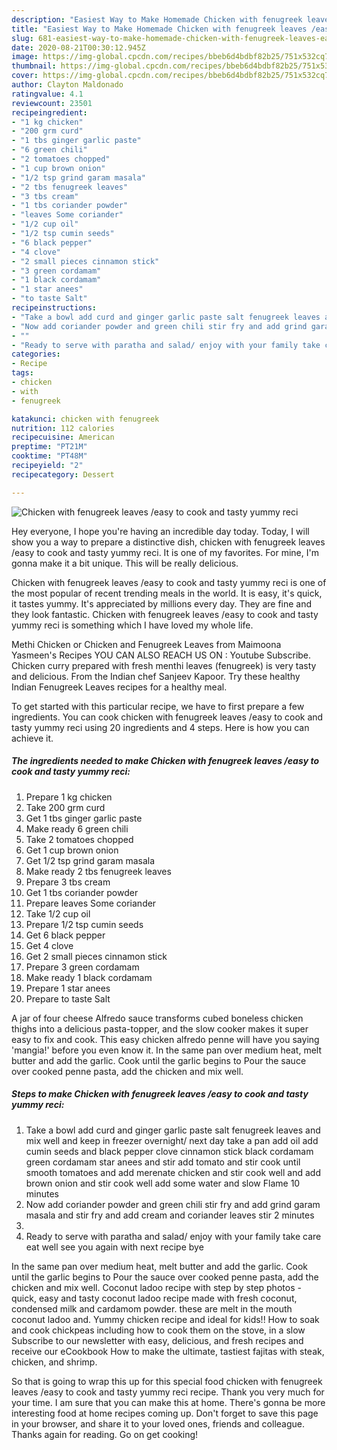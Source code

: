 ```yaml
---
description: "Easiest Way to Make Homemade Chicken with fenugreek leaves /easy to cook and tasty yummy reci"
title: "Easiest Way to Make Homemade Chicken with fenugreek leaves /easy to cook and tasty yummy reci"
slug: 681-easiest-way-to-make-homemade-chicken-with-fenugreek-leaves-easy-to-cook-and-tasty-yummy-reci
date: 2020-08-21T00:30:12.945Z
image: https://img-global.cpcdn.com/recipes/bbeb6d4bdbf82b25/751x532cq70/chicken-with-fenugreek-leaves-easy-to-cook-and-tasty-yummy-reci-recipe-main-photo.jpg
thumbnail: https://img-global.cpcdn.com/recipes/bbeb6d4bdbf82b25/751x532cq70/chicken-with-fenugreek-leaves-easy-to-cook-and-tasty-yummy-reci-recipe-main-photo.jpg
cover: https://img-global.cpcdn.com/recipes/bbeb6d4bdbf82b25/751x532cq70/chicken-with-fenugreek-leaves-easy-to-cook-and-tasty-yummy-reci-recipe-main-photo.jpg
author: Clayton Maldonado
ratingvalue: 4.1
reviewcount: 23501
recipeingredient:
- "1 kg chicken"
- "200 grm curd"
- "1 tbs ginger garlic paste"
- "6 green chili"
- "2 tomatoes chopped"
- "1 cup brown onion"
- "1/2 tsp grind garam masala"
- "2 tbs fenugreek leaves"
- "3 tbs cream"
- "1 tbs coriander powder"
- "leaves Some coriander"
- "1/2 cup oil"
- "1/2 tsp cumin seeds"
- "6 black pepper"
- "4 clove"
- "2 small pieces cinnamon stick"
- "3 green cordamam"
- "1 black cordamam"
- "1 star anees"
- "to taste Salt"
recipeinstructions:
- "Take a bowl add curd and ginger garlic paste salt fenugreek leaves and mix well and keep in freezer overnight/ next day take a pan add oil add cumin seeds and black pepper clove cinnamon stick black cordamam green cordamam star anees and stir add tomato and stir cook until smooth tomatoes and add merenate chicken and stir cook well and add brown onion and stir cook well add some water and slow Flame 10 minutes"
- "Now add coriander powder and green chili stir fry and add grind garam masala and stir fry and add cream and coriander leaves stir 2 minutes"
- ""
- "Ready to serve with paratha and salad/ enjoy with your family take care eat well see you again with next recipe bye"
categories:
- Recipe
tags:
- chicken
- with
- fenugreek

katakunci: chicken with fenugreek 
nutrition: 112 calories
recipecuisine: American
preptime: "PT21M"
cooktime: "PT48M"
recipeyield: "2"
recipecategory: Dessert

---
```



![Chicken with fenugreek leaves /easy to cook and tasty yummy reci](https://img-global.cpcdn.com/recipes/bbeb6d4bdbf82b25/751x532cq70/chicken-with-fenugreek-leaves-easy-to-cook-and-tasty-yummy-reci-recipe-main-photo.jpg)

Hey everyone, I hope you're having an incredible day today. Today, I will show you a way to prepare a distinctive dish, chicken with fenugreek leaves /easy to cook and tasty yummy reci. It is one of my favorites. For mine, I'm gonna make it a bit unique. This will be really delicious.

Chicken with fenugreek leaves /easy to cook and tasty yummy reci is one of the most popular of recent trending meals in the world. It is easy, it's quick, it tastes yummy. It's appreciated by millions every day. They are fine and they look fantastic. Chicken with fenugreek leaves /easy to cook and tasty yummy reci is something which I have loved my whole life.

Methi Chicken or Chicken and Fenugreek Leaves from Maimoona Yasmeen&#39;s Recipes YOU CAN ALSO REACH US ON : Youtube Subscribe. Chicken curry prepared with fresh menthi leaves (fenugreek) is very tasty and delicious. From the Indian chef Sanjeev Kapoor. Try these healthy Indian Fenugreek Leaves recipes for a healthy meal.


To get started with this particular recipe, we have to first prepare a few ingredients. You can cook chicken with fenugreek leaves /easy to cook and tasty yummy reci using 20 ingredients and 4 steps. Here is how you can achieve it.

<!--inarticleads1-->

##### The ingredients needed to make Chicken with fenugreek leaves /easy to cook and tasty yummy reci:

1. Prepare 1 kg chicken
1. Take 200 grm curd
1. Get 1 tbs ginger garlic paste
1. Make ready 6 green chili
1. Take 2 tomatoes chopped
1. Get 1 cup brown onion
1. Get 1/2 tsp grind garam masala
1. Make ready 2 tbs fenugreek leaves
1. Prepare 3 tbs cream
1. Get 1 tbs coriander powder
1. Prepare leaves Some coriander
1. Take 1/2 cup oil
1. Prepare 1/2 tsp cumin seeds
1. Get 6 black pepper
1. Get 4 clove
1. Get 2 small pieces cinnamon stick
1. Prepare 3 green cordamam
1. Make ready 1 black cordamam
1. Prepare 1 star anees
1. Prepare to taste Salt


A jar of four cheese Alfredo sauce transforms cubed boneless chicken thighs into a delicious pasta-topper, and the slow cooker makes it super easy to fix and cook. This easy chicken alfredo penne will have you saying &#39;mangia!&#39; before you even know it. In the same pan over medium heat, melt butter and add the garlic. Cook until the garlic begins to Pour the sauce over cooked penne pasta, add the chicken and mix well. 

<!--inarticleads2-->

##### Steps to make Chicken with fenugreek leaves /easy to cook and tasty yummy reci:

1. Take a bowl add curd and ginger garlic paste salt fenugreek leaves and mix well and keep in freezer overnight/ next day take a pan add oil add cumin seeds and black pepper clove cinnamon stick black cordamam green cordamam star anees and stir add tomato and stir cook until smooth tomatoes and add merenate chicken and stir cook well and add brown onion and stir cook well add some water and slow Flame 10 minutes
1. Now add coriander powder and green chili stir fry and add grind garam masala and stir fry and add cream and coriander leaves stir 2 minutes
1. 
1. Ready to serve with paratha and salad/ enjoy with your family take care eat well see you again with next recipe bye


In the same pan over medium heat, melt butter and add the garlic. Cook until the garlic begins to Pour the sauce over cooked penne pasta, add the chicken and mix well. Coconut ladoo recipe with step by step photos - quick, easy and tasty coconut ladoo recipe made with fresh coconut, condensed milk and cardamom powder. these are melt in the mouth coconut ladoo and. Yummy chicken recipe and ideal for kids!! How to soak and cook chickpeas including how to cook them on the stove, in a slow Subscribe to our newsletter with easy, delicious, and fresh recipes and receive our eCookbook How to make the ultimate, tastiest fajitas with steak, chicken, and shrimp. 

So that is going to wrap this up for this special food chicken with fenugreek leaves /easy to cook and tasty yummy reci recipe. Thank you very much for your time. I am sure that you can make this at home. There's gonna be more interesting food at home recipes coming up. Don't forget to save this page in your browser, and share it to your loved ones, friends and colleague. Thanks again for reading. Go on get cooking!
